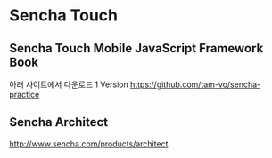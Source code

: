 # Sencha Touch


## Sencha Touch Mobile JavaScript Framework Book
아래 사이트에서 다운로드 1 Version
https://github.com/tam-vo/sencha-practice


## Sencha Architect
http://www.sencha.com/products/architect

